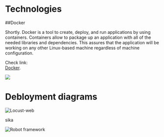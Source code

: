
# Technologies  

##Docker

Shortly. Docker is a tool to create, deploy, and run applications by using containers. Containers allow to package up an application with all of the needed libraries and dependencies. This assures that the application will be working on any other Linux-based machine regardless of machine configuration.  

Check link:  
[Docker](https://www.docker.com/).  


![](http://www.itzgeek.com/wp-content/uploads/2015/01/Docker-Logo.png)  







# Debloyment diagrams  


![Locust-web](https://raw.githubusercontent.com/JAMK-IT/test-environments/master/images/locust-web-debloyment.png)  



sika



![Robot framework](https://raw.githubusercontent.com/JAMK-IT/test-environments/master/images/deployment-diagram-rfw.png)  
